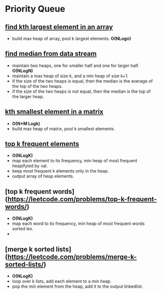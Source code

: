 # Priority Queue 

## [find kth largest element in an array](https://leetcode.com/problems/kth-largest-element-in-an-array/)
- build max heap of array, pool k largest elements. **O(NLogn)**

## [find median from data stream](https://leetcode.com/problems/find-median-from-data-stream/)
- maintain two heaps, one for smaller half and one for larger half. **O(NLogN)** 
- maintain a max heap of size k, and a min heap of size k+1. 
- if the size of the two heaps is equal, then the median is the average of the top of the two heaps. 
- if the size of the two heaps is not equal, then the median is the top of the larger heap.


## [kth smallest element in a matrix](https://leetcode.com/problems/kth-smallest-element-in-a-matrix/)
- **O(N*M Logk)**
- build max heap of matrix, pool k smallest elements.  

## [top k frequent elements](https://leetcode.com/problems/top-k-frequent-elements/) 
- **O(NLogK)**
- map each element to its frequency, min heap of most frequent heapifyied by val. 
- keep most frequent k elements only in the heap. 
- output array of heap elements.

## [top k frequent words] (https://leetcode.com/problems/top-k-frequent-words/)
- **O(NLogK)** 
- map each word to its frequency, min heap of most frequent words sorted lex. 
-  

## [merge k sorted lists] (https://leetcode.com/problems/merge-k-sorted-lists/)
- **O(NLogK)**
- loop over k lists, add each element to a min heap. 
- pop the min element from the heap, add it to the output linkedlist.